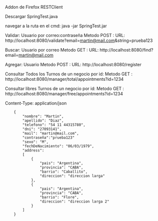 Addon de Firefox RESTClient

Descargar SpringTest.java

navegar a la ruta en el cmd: java -jar SpringTest.jar


Validar: Usuario por correo:contraseña
Metodo POST : URL: http://localhost:8080/validate?email=martin@mail.com&string=prueba123

Buscar: Usuario por correo
Metodo GET : URL: http://localhost:8080/find?email=martin@mail.com

Agregar: Usuario
Metodo POST : URL: http://localhost:8080/register

Consultar Todos los Turnos de un negocio por id:
Metodo GET : http://localhost:8080/manager/total/appointments?id=1234

Consultar libres Turnos de un negocio por id:
Metodo GET : http://localhost:8080/manager/free/appointments?id=1234

Content-Type: application/json

        {
            "nombre": "Martin",
            "apellido": "Diaz",
            "telefono": "54 11 44315780",
            "dni": "27093141",
            "mail": "martin@mail.com",
            "contraseña":"prueba123"
            "sexo": "M",
            "fechDeNacimiento": "06/03/1979",
            "address":
            [
                {
                    "pais": "Argentina",
                    "provincia": "CABA",
                    "barrio": "Caballito",
                    "direccion": "direccion larga"
                },
                {
                    "pais": "Argentina",
                    "provincia": "CABA",
                    "barrio": "Flore",
                    "direccion": "direccion larga 2"
                }
            ]
        }







